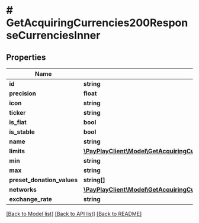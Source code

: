 # # GetAcquiringCurrencies200ResponseCurrenciesInner

## Properties

Name | Type | Description | Notes
------------ | ------------- | ------------- | -------------
**id** | **string** |  |
**precision** | **float** |  |
**icon** | **string** |  |
**ticker** | **string** |  |
**is_fiat** | **bool** |  |
**is_stable** | **bool** |  |
**name** | **string** |  |
**limits** | [**\PayPlayClient\Model\GetAcquiringCurrencies200ResponseCurrenciesInnerLimits**](GetAcquiringCurrencies200ResponseCurrenciesInnerLimits.md) |  |
**min** | **string** |  |
**max** | **string** |  |
**preset_donation_values** | **string[]** |  |
**networks** | [**\PayPlayClient\Model\GetAcquiringCurrencies200ResponseCurrenciesInnerNetworks**](GetAcquiringCurrencies200ResponseCurrenciesInnerNetworks.md) |  |
**exchange_rate** | **string** |  |

[[Back to Model list]](../../README.md#models) [[Back to API list]](../../README.md#endpoints) [[Back to README]](../../README.md)
